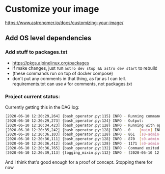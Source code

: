 # Customize your image
https://www.astronomer.io/docs/customizing-your-image/

## Add OS level dependencies
### Add stuff to packages.txt
* https://pkgs.alpinelinux.org/packages
* if make changes, just run `astro dev stop && astro dev start` to rebuild
* (these commands run on top of docker compose)
* don't put any comments in that thing, as far as I can tell. requirements.txt can use `#` for comments, not packages.txt

### Project current status:

Currently getting this in the DAG log:

```sh
[2020-06-10 12:20:29,264] {bash_operator.py:115} INFO - Running command: sleep $[ ( $RANDOM % 30 )  + 1 ]s && java -jar /podcast-analysis-tool-0.2.0.jar
[2020-06-10 12:20:29,273] {bash_operator.py:124} INFO - Output:
[2020-06-10 12:20:34,423] {bash_operator.py:128} INFO - Running with options:
[2020-06-10 12:20:35,242] {bash_operator.py:128} INFO - 0    [main] INFO  com.datastax.oss.driver.internal.core.DefaultMavenCoordinates  - DataStax Java driver for Apache Cassandra(R) (com.datastax.oss:java-driver-core) version 4.6.1
[2020-06-10 12:20:36,103] {bash_operator.py:128} INFO - 861  [s0-admin-0] INFO  com.datastax.oss.driver.internal.core.time.Clock  - Using native clock for microsecond precision
[2020-06-10 12:20:36,111] {bash_operator.py:128} INFO - 870  [s0-admin-0] INFO  com.datastax.oss.driver.internal.core.metadata.MetadataManager  - [s0] No contact points provided, defaulting to /127.0.0.1:9042
[2020-06-10 12:20:36,412] {bash_operator.py:128} INFO - 1171 [s0-admin-1] WARN  com.datastax.oss.driver.internal.core.control.ControlConnection  - [s0] Error connecting to Node(endPoint=/127.0.0.1:9042, hostId=null, hashCode=736bcf54), trying next node (ConnectionInitException: [s0|control|connecting...] Protocol initialization request, step 1 (OPTIONS): failed to send request (java.nio.channels.ClosedChannelException))
[2020-06-10 12:20:36,765] {bash_operator.py:132} INFO - Command exited with return code 0
[2020-06-10 12:20:39,113] {logging_mixin.py:112} INFO - [2020-06-10 12:20:39,113] {local_task_job.py:103} INFO - Task exited with return code 0
```

And I think that's good enough for a proof of concept. Stopping there for now
